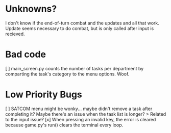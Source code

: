 # Unknowns?
I don't know if the end-of-turn combat and the updates and all that work. Update seems necessary to do combat, but is only called after input is recieved.

# Bad code
[ ] main_screen.py counts the number of tasks per department by comparting the task's category to the menu options. Woof.

# Low Priority Bugs
[ ] SATCOM menu might be wonky... maybe didn't remove a task after completing it? Maybe there's an issue when the task list is longer?
    > Related to the input issue?
[x] When pressing an invalid key, the error is cleared because game.py's run() clears the terminal every loop.

